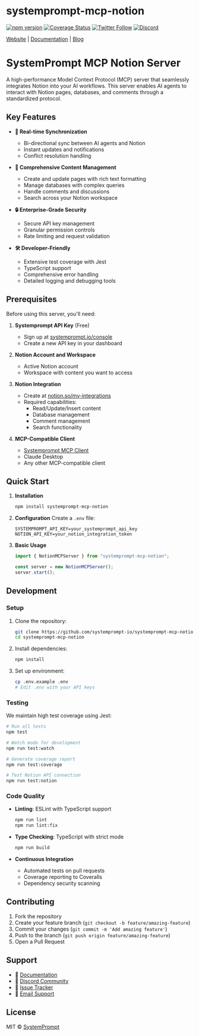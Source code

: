 # systemprompt-mcp-notion

[![npm version](https://img.shields.io/npm/v/systemprompt-mcp-notion.svg)](https://www.npmjs.com/package/systemprompt-mcp-notion)
[![Coverage Status](https://coveralls.io/repos/github/systemprompt-io/systemprompt-mcp-notion/badge.svg?branch=main)](https://coveralls.io/github/systemprompt-io/systemprompt-mcp-notion?branch=main)
[![Twitter Follow](https://img.shields.io/twitter/follow/tyingshoelaces_?style=social)](https://twitter.com/tyingshoelaces_)
[![Discord](https://img.shields.io/discord/1255160891062620252?color=7289da&label=discord)](https://discord.com/invite/wkAbSuPWpr)

[Website](https://systemprompt.io) | [Documentation](https://systemprompt.io/documentation) | [Blog](https://tyingshoelaces.com)

# SystemPrompt MCP Notion Server

A high-performance Model Context Protocol (MCP) server that seamlessly integrates Notion into your AI workflows. This server enables AI agents to interact with Notion pages, databases, and comments through a standardized protocol.

## Key Features

- **🔄 Real-time Synchronization**

  - Bi-directional sync between AI agents and Notion
  - Instant updates and notifications
  - Conflict resolution handling

- **📝 Comprehensive Content Management**

  - Create and update pages with rich text formatting
  - Manage databases with complex queries
  - Handle comments and discussions
  - Search across your Notion workspace

- **🔒 Enterprise-Grade Security**

  - Secure API key management
  - Granular permission controls
  - Rate limiting and request validation

- **🛠 Developer-Friendly**
  - Extensive test coverage with Jest
  - TypeScript support
  - Comprehensive error handling
  - Detailed logging and debugging tools

## Prerequisites

Before using this server, you'll need:

1. **Systemprompt API Key** (Free)

   - Sign up at [systemprompt.io/console](https://systemprompt.io/console)
   - Create a new API key in your dashboard

2. **Notion Account and Workspace**

   - Active Notion account
   - Workspace with content you want to access

3. **Notion Integration**

   - Create at [notion.so/my-integrations](https://www.notion.so/my-integrations)
   - Required capabilities:
     - Read/Update/Insert content
     - Database management
     - Comment management
     - Search functionality

4. **MCP-Compatible Client**
   - [Systemprompt MCP Client](https://github.com/Ejb503/multimodal-mcp-client)
   - Claude Desktop
   - Any other MCP-compatible client

## Quick Start

1. **Installation**

   ```bash
   npm install systemprompt-mcp-notion
   ```

2. **Configuration**
   Create a `.env` file:

   ```env
   SYSTEMPROMPT_API_KEY=your_systemprompt_api_key
   NOTION_API_KEY=your_notion_integration_token
   ```

3. **Basic Usage**

   ```typescript
   import { NotionMCPServer } from "systemprompt-mcp-notion";

   const server = new NotionMCPServer();
   server.start();
   ```

## Development

### Setup

1. Clone the repository:

   ```bash
   git clone https://github.com/systemprompt-io/systemprompt-mcp-notion.git
   cd systemprompt-mcp-notion
   ```

2. Install dependencies:

   ```bash
   npm install
   ```

3. Set up environment:
   ```bash
   cp .env.example .env
   # Edit .env with your API keys
   ```

### Testing

We maintain high test coverage using Jest:

```bash
# Run all tests
npm test

# Watch mode for development
npm run test:watch

# Generate coverage report
npm run test:coverage

# Test Notion API connection
npm run test:notion
```

### Code Quality

- **Linting**: ESLint with TypeScript support

  ```bash
  npm run lint
  npm run lint:fix
  ```

- **Type Checking**: TypeScript with strict mode

  ```bash
  npm run build
  ```

- **Continuous Integration**
  - Automated tests on pull requests
  - Coverage reporting to Coveralls
  - Dependency security scanning

## Contributing

1. Fork the repository
2. Create your feature branch (`git checkout -b feature/amazing-feature`)
3. Commit your changes (`git commit -m 'Add amazing feature'`)
4. Push to the branch (`git push origin feature/amazing-feature`)
5. Open a Pull Request

## Support

- 📖 [Documentation](https://systemprompt.io/documentation)
- 💬 [Discord Community](https://discord.com/invite/wkAbSuPWpr)
- 🐛 [Issue Tracker](https://github.com/systemprompt-io/systemprompt-mcp-notion/issues)
- 📧 [Email Support](mailto:support@systemprompt.io)

## License

MIT © [SystemPrompt](https://systemprompt.io)
